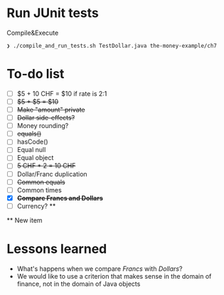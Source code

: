 # Run JUnit tests
Compile&Execute
```
❯ ./compile_and_run_tests.sh TestDollar.java the-money-example/ch7
```

# To-do list
- [ ] $5 + 10 CHF = $10 if rate is 2:1
- [ ] ~~$5 + $5 = $10~~
- [ ] ~~Make "amount" private~~
- [ ] ~~Dollar side-effects?~~
- [ ] Money rounding?
- [ ] ~~equals()~~ 
- [ ] hasCode() 
- [ ] Equal null
- [ ] Equal object
- [ ] ~~5 CHF * 2 = 10 CHF~~
- [ ] Dollar/Franc duplication 
- [ ] ~~Common equals~~
- [ ] Common times
- [x] **~~Compare Francs and Dollars~~**
- [ ] Currency? **

** New item

# Lessons learned
- What's happens when we compare *Francs* with *Dollars*?
- We would like to use a criterion that makes sense in the domain of finance, not in the domain of Java objects


